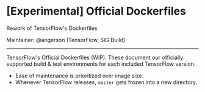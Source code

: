 # [Experimental] Official Dockerfiles

Rework of TensorFlow's Dockerfiles

Maintainer: @angerson (TensorFlow, SIG Build)

* * *

TensorFlow's Official Dockerfiles (WIP). These document our officially supported
build & test environments for each included TensorFlow version.

- Ease of maintenance is prioritized over image size.
- Whenever TensorFlow releases, `master` gets frozen into a new directory.
